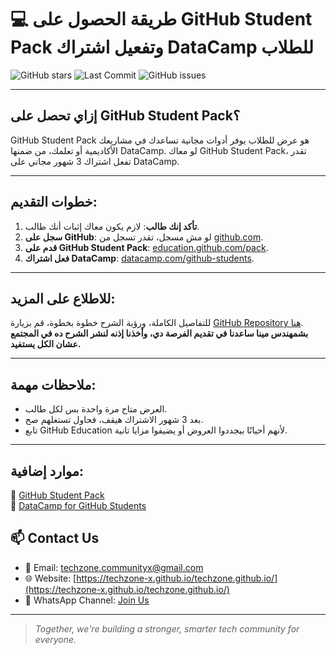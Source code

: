 # 💻 طريقة الحصول على GitHub Student Pack وتفعيل اشتراك DataCamp للطلاب

![GitHub stars](https://img.shields.io/github/stars/MinaaMamdouh/datacamp-github-student-activation)
![Last Commit](https://img.shields.io/github/last-commit/MinaaMamdouh/datacamp-github-student-activation)
![GitHub issues](https://img.shields.io/github/issues/MinaaMamdouh/datacamp-github-student-activation)

---

## إزاي تحصل على GitHub Student Pack؟

GitHub Student Pack هو عرض للطلاب يوفر أدوات مجانية تساعدك في مشاريعك الأكاديمية أو تعلمك، من ضمنها DataCamp. لو معاك GitHub Student Pack، تقدر تفعل اشتراك 3 شهور مجاني على DataCamp.

---

## خطوات التقديم:

1. **تأكد إنك طالب**: لازم يكون معاك إثبات أنك طالب.
2. **سجل على GitHub**: لو مش مسجل، تقدر تسجل من [github.com](https://github.com).
3. **قدم على GitHub Student Pack**: [education.github.com/pack](https://education.github.com/pack).
4. **فعل اشتراك DataCamp**: [datacamp.com/github-students](https://www.datacamp.com/github-students).
---

## للاطلاع على المزيد:
للتفاصيل الكاملة، ورؤية الشرح خطوة بخطوة، قم بزيارة [GitHub Repository هنا](https://github.com/MinaaMamdouh/datacamp-github-student-activation).  
**بشمهندس مينا ساعدنا في تقديم الفرصة دي، وأخذنا إذنه لنشر الشرح ده في المجتمع عشان الكل يستفيد.**

---

## ملاحظات مهمة:

- العرض متاح مرة واحدة بس لكل طالب.
- بعد 3 شهور الاشتراك هيقف، فحاول تستغلهم صح.
- تابع GitHub Education لأنهم أحيانًا بيجددوا العروض أو يضيفوا مزايا تانية.

---

## موارد إضافية:

🔗 [GitHub Student Pack](https://education.github.com/pack)  
🔗 [DataCamp for GitHub Students](https://www.datacamp.com/github-students)

## 📫 Contact Us

- 📧 Email: techzone.communityx@gmail.com
- 🌐 Website: [https://techzone-x.github.io/techzone.github.io/](https://techzone-x.github.io/techzone.github.io/)  
- 📱 WhatsApp Channel: [Join Us](https://whatsapp.com/channel/0029VangR3qInlqTFOIT4G1U)  



---
> _Together, we're building a stronger, smarter tech community for everyone._
